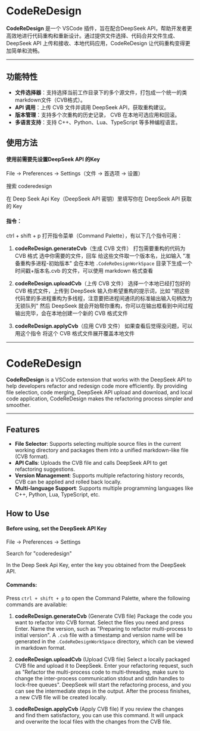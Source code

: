 # CodeReDesign

**CodeReDesign** 是一个 VSCode 插件，旨在配合DeepSeek API，帮助开发者更高效地进行代码重构和重新设计。通过提供文件选择、代码合并文件生成、DeepSeek API 上传和接收、本地代码应用，CodeReDesign 让代码重构变得更加简单和流畅。

---

## 功能特性

- **文件选择器**：支持选择当前工作目录下的多个源文件，打包成一个统一的类markdown文件（CVB格式）。
- **API 调用**：上传 CVB 文件并调用 DeepSeek API，获取重构建议。
- **版本管理**：支持多个次重构的历史记录， CVB 在本地可选应用和回滚。
- **多语言支持**：支持 C++、Python、Lua、TypeScript 等多种编程语言。

## 使用方法

#### 使用前需要先设置DeepSeek API 的Key
File -> Preferences -> Settings（文件 -> 首选项 -> 设置）

搜索 coderedesign

在 Deep Seek Api Key（DeepSeek API 密钥）里填写你在 DeepSeek API 获取的 Key

#### 指令：
ctrl + shift + p 打开指令菜单（Command Palette），有以下几个指令可用：

1. **codeReDesign.generateCvb**（生成 CVB 文件）
   打包需要重构的代码为 CVB 格式
   选中你需要的文件，回车
   给这些文件取一个版本名，比如输入 "准备重构多进程-初始版本"
   会在本地 `.CodeReDesignWorkSpace` 目录下生成一个时间戳+版本名.cvb 的文件，可以使用 markdown 格式查看

2. **codeReDesign.uploadCvb**（上传 CVB 文件）
   选择一个本地已经打包好的 CVB 格式文件，上传到 DeepSeek
   输入你希望重构的提示词，比如 "把这些代码里的多进程重构为多线程，注意要把进程间通讯的标准输出输入句柄改为无锁队列"
   然后 DeepSeek 就会开始帮你重构，你可以在输出框看到中间过程
   输出完毕，会在本地创建一个新的 CVB 格式文件

3. **codeReDesign.applyCvb**（应用 CVB 文件）
   如果查看后觉得没问题，可以用这个指令
   将这个 CVB 格式文件展开覆盖本地文件

---

# CodeReDesign

**CodeReDesign** is a VSCode extension that works with the DeepSeek API to help developers refactor and redesign code more efficiently. By providing file selection, code merging, DeepSeek API upload and download, and local code application, CodeReDesign makes the refactoring process simpler and smoother.

---

## Features

- **File Selector**: Supports selecting multiple source files in the current working directory and packages them into a unified markdown-like file (CVB format).
- **API Calls**: Uploads the CVB file and calls DeepSeek API to get refactoring suggestions.
- **Version Management**: Supports multiple refactoring history records, CVB can be applied and rolled back locally.
- **Multi-language Support**: Supports multiple programming languages like C++, Python, Lua, TypeScript, etc.

## How to Use

#### Before using, set the DeepSeek API Key
File -> Preferences -> Settings

Search for "coderedesign"

In the Deep Seek Api Key, enter the key you obtained from the DeepSeek API.

#### Commands:
Press `ctrl + shift + p` to open the Command Palette, where the following commands are available:

1. **codeReDesign.generateCvb** (Generate CVB file)
   Package the code you want to refactor into CVB format.
   Select the files you need and press Enter.
   Name the version, such as "Preparing to refactor multi-process to initial version".
   A `.cvb` file with a timestamp and version name will be generated in the `.CodeReDesignWorkSpace` directory, which can be viewed in markdown format.

2. **codeReDesign.uploadCvb** (Upload CVB file)
   Select a locally packaged CVB file and upload it to DeepSeek.
   Enter your refactoring request, such as "Refactor the multi-process code to multi-threading, make sure to change the inter-process communication stdout and stdin handles to lock-free queues".
   DeepSeek will start the refactoring process, and you can see the intermediate steps in the output.
   After the process finishes, a new CVB file will be created locally.

3. **codeReDesign.applyCvb** (Apply CVB file)
   If you review the changes and find them satisfactory, you can use this command.
   It will unpack and overwrite the local files with the changes from the CVB file.
